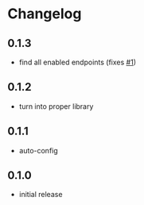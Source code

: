 # Changelog

## 0.1.3
- find all enabled endpoints (fixes [#1](https://github.com/lukashinsch/spring-boot-actuator-endpoint-list/issues/1))

## 0.1.2
- turn into proper library

## 0.1.1
- auto-config

## 0.1.0
- initial release